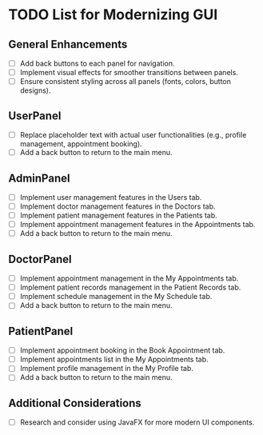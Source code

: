 # TODO List for Modernizing GUI

## General Enhancements

- [ ] Add back buttons to each panel for navigation.
- [ ] Implement visual effects for smoother transitions between panels.
- [ ] Ensure consistent styling across all panels (fonts, colors, button designs).

## UserPanel

- [ ] Replace placeholder text with actual user functionalities (e.g., profile management, appointment booking).
- [ ] Add a back button to return to the main menu.

## AdminPanel

- [ ] Implement user management features in the Users tab.
- [ ] Implement doctor management features in the Doctors tab.
- [ ] Implement patient management features in the Patients tab.
- [ ] Implement appointment management features in the Appointments tab.
- [ ] Add a back button to return to the main menu.

## DoctorPanel

- [ ] Implement appointment management in the My Appointments tab.
- [ ] Implement patient records management in the Patient Records tab.
- [ ] Implement schedule management in the My Schedule tab.
- [ ] Add a back button to return to the main menu.

## PatientPanel

- [ ] Implement appointment booking in the Book Appointment tab.
- [ ] Implement appointments list in the My Appointments tab.
- [ ] Implement profile management in the My Profile tab.
- [ ] Add a back button to return to the main menu.

## Additional Considerations

- [ ] Research and consider using JavaFX for more modern UI components.
